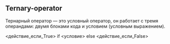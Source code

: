 ## Ternary-operator


Тернарный оператор — это условный оператор, он работает с тремя операндами: двумя блоками кода и условием (условным выражением).

<действие_если_True> if <условие> else <действие_если_False>

